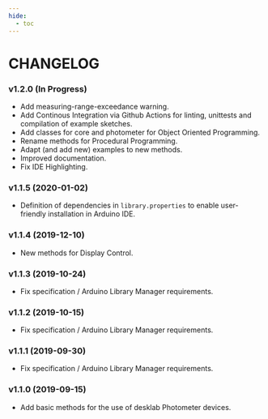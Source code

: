 ```yaml
---
hide:
  - toc
---
```


# CHANGELOG

### v1.2.0 (In Progress)
  - Add measuring-range-exceedance warning.
  - Add Continous Integration via Github Actions for linting, unittests and compilation of example sketches.
  - Add classes for core and photometer for Object Oriented Programming.
  - Rename methods for Procedural Programming.
  - Adapt (and add new) examples to new methods.
  - Improved documentation.
  - Fix IDE Highlighting.

### v1.1.5 (2020-01-02)
  - Definition of dependencies in `library.properties` to enable user-friendly installation in Arduino IDE.

### v1.1.4 (2019-12-10)
  - New methods for Display Control.

### v1.1.3 (2019-10-24)
  - Fix specification / Arduino Library Manager requirements.

### v1.1.2 (2019-10-15)
  - Fix specification / Arduino Library Manager requirements.

### v1.1.1 (2019-09-30)
  - Fix specification / Arduino Library Manager requirements.

### v1.1.0 (2019-09-15)
  - Add basic methods for the use of desklab Photometer devices.

